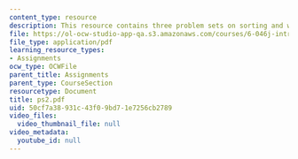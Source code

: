 ```yaml
---
content_type: resource
description: This resource contains three problem sets on sorting and weighted median.
file: https://ol-ocw-studio-app-qa.s3.amazonaws.com/courses/6-046j-introduction-to-algorithms-sma-5503-fall-2005/50cf7a38931c43f09bd71e7256cb2789_ps2.pdf
file_type: application/pdf
learning_resource_types:
- Assignments
ocw_type: OCWFile
parent_title: Assignments
parent_type: CourseSection
resourcetype: Document
title: ps2.pdf
uid: 50cf7a38-931c-43f0-9bd7-1e7256cb2789
video_files:
  video_thumbnail_file: null
video_metadata:
  youtube_id: null
---
```

